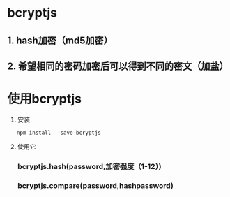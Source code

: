 # bcryptjs

## 1. hash加密（md5加密）

## 2. 希望相同的密码加密后可以得到不同的密文（加盐）

# 使用bcryptjs

1. 安装

```shell
   npm install --save bcryptjs
```

2. 使用它

    ### bcryptjs.hash(password,加密强度（1-12）)
    ### bcryptjs.compare(password,hashpassword)

